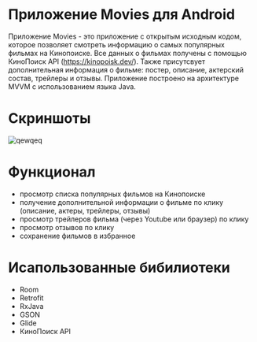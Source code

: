 # Приложение Movies для Android

Приложение Movies - это приложение с открытым исходным кодом, которое позволяет смотреть информацию о самых популярных фильмах на Кинопоиске. 
Все данных о фильмах получены с помощью КиноПоиск API (https://kinopoisk.dev/).
Также присутсвует дополнительная информация о фильме: постер, описание, актерский состав, трейлеры и отзывы.
Приложение построено на архитектуре MVVM с использованием языка Java.

# Скриншоты
![qewqeq](https://user-images.githubusercontent.com/82594290/195613074-0fb65843-7e5c-4c0c-94e5-2d9feff769d3.png)

# Функционал
- просмотр списка популярных фильмов на Кинопоиске
- получение дополнительной информации о фильме по клику (описание, актеры, трейлеры, отзывы)
- просмотр трейлеров фильма (через Youtube или браузер) по клику
- просмотр отзывов по клику
- сохранение фильмов в избранное

# Исапользованные бибилиотеки
- Room
- Retrofit
- RxJava
- GSON
- Glide
- КиноПоиск API
